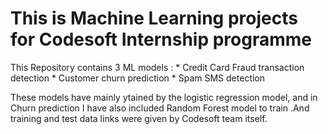# This is Machine Learning projects for Codesoft Internship programme

This Repository contains 3 ML models :
        * Credit Card Fraud transaction detection
        * Customer churn prediction
        * Spam SMS detection

These models have mainly ytained by the logistic regression model, and in Churn prediction I have also included Random Forest model to train .And training and test data links were given by Codesoft team itself.
